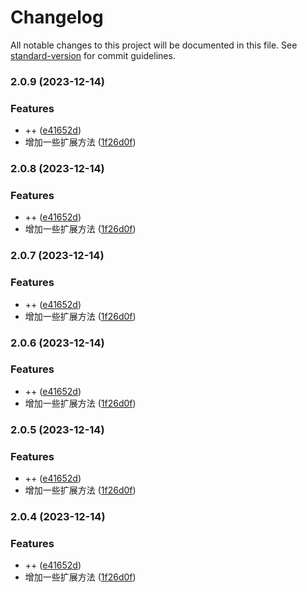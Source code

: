 # Changelog

All notable changes to this project will be documented in this file. See [standard-version](https://github.com/conventional-changelog/standard-version) for commit guidelines.

### 2.0.9 (2023-12-14)


### Features

* ++ ([e41652d](https://github.com/nsnail/NSExt/commit/e41652d553beda7a2eb1600da4795e07f4260330))
* 增加一些扩展方法 ([1f26d0f](https://github.com/nsnail/NSExt/commit/1f26d0f28098f7ee98a9a5482096aecd53b85e04))

### 2.0.8 (2023-12-14)


### Features

* ++ ([e41652d](https://github.com/nsnail/NSExt/commit/e41652d553beda7a2eb1600da4795e07f4260330))
* 增加一些扩展方法 ([1f26d0f](https://github.com/nsnail/NSExt/commit/1f26d0f28098f7ee98a9a5482096aecd53b85e04))

### 2.0.7 (2023-12-14)


### Features

* ++ ([e41652d](https://github.com/nsnail/NSExt/commit/e41652d553beda7a2eb1600da4795e07f4260330))
* 增加一些扩展方法 ([1f26d0f](https://github.com/nsnail/NSExt/commit/1f26d0f28098f7ee98a9a5482096aecd53b85e04))

### 2.0.6 (2023-12-14)


### Features

* ++ ([e41652d](https://github.com/nsnail/NSExt/commit/e41652d553beda7a2eb1600da4795e07f4260330))
* 增加一些扩展方法 ([1f26d0f](https://github.com/nsnail/NSExt/commit/1f26d0f28098f7ee98a9a5482096aecd53b85e04))

### 2.0.5 (2023-12-14)


### Features

* ++ ([e41652d](https://github.com/nsnail/NSExt/commit/e41652d553beda7a2eb1600da4795e07f4260330))
* 增加一些扩展方法 ([1f26d0f](https://github.com/nsnail/NSExt/commit/1f26d0f28098f7ee98a9a5482096aecd53b85e04))

### 2.0.4 (2023-12-14)


### Features

* ++ ([e41652d](https://github.com/nsnail/NSExt/commit/e41652d553beda7a2eb1600da4795e07f4260330))
* 增加一些扩展方法 ([1f26d0f](https://github.com/nsnail/NSExt/commit/1f26d0f28098f7ee98a9a5482096aecd53b85e04))
